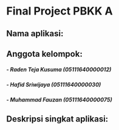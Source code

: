 # Final Project PBKK A

## Nama aplikasi:

## Anggota kelompok:
#####   - Raden Teja Kusuma (05111640000012)
#####   - Hafid Sriwijaya   (05111640000030)
#####   - Muhammad Fauzan (05111640000075)

## Deskripsi singkat aplikasi:
